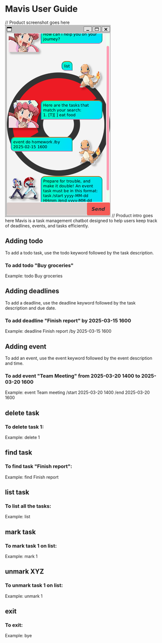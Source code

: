# Mavis User Guide
// Product screenshot goes here
![Screenshot of Mavis Task Mangement.](/docs/Ui.png)
// Product intro goes here
Mavis is a task management chatbot designed to help users keep track of deadlines, events, and tasks efficiently.

## Adding todo
To add a todo task, use the todo keyword followed by the task description.
### To add todo "Buy groceries"
Example: todo Buy groceries

## Adding deadlines
To add a deadline, use the deadline keyword followed by the task description and due date.
### To add deadline "Finish report" by 2025-03-15 1600
Example: deadline Finish report /by 2025-03-15 1600

## Adding event
To add an event, use the event keyword followed by the event description and time.
### To add event "Team Meeting" from 2025-03-20 1400 to 2025-03-20 1600
Example: event Team meeting /start 2025-03-20 1400 /end 2025-03-20 1600

## delete task
### To delete task 1:
Example: delete 1

## find task
### To find task "Finish report":
Example: find Finish report

## list task
### To list all the tasks:
Example: list

## mark task
### To mark task 1 on list:
Example: mark 1

## unmark XYZ
### To unmark task 1 on list:
Example: unmark 1

## exit
### To exit:
Example: bye

